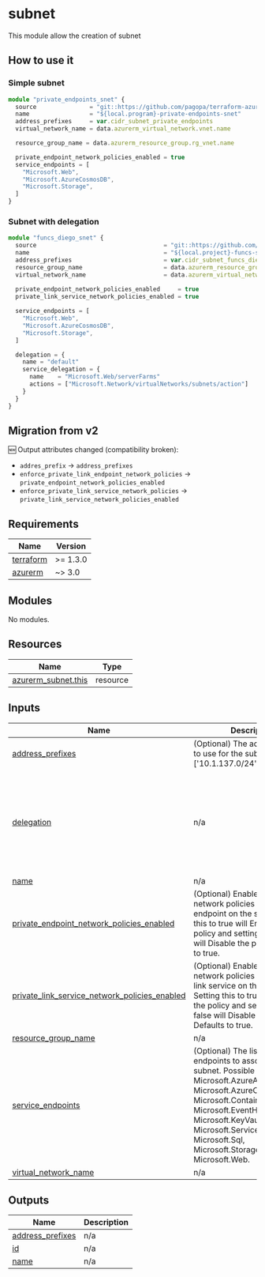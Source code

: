 # subnet

This module allow the creation of subnet

## How to use it

### Simple subnet

```ts
module "private_endpoints_snet" {
  source               = "git::https://github.com/pagopa/terraform-azurerm-v3.git//subnet?ref=v8.8.0"
  name                 = "${local.program}-private-endpoints-snet"
  address_prefixes     = var.cidr_subnet_private_endpoints
  virtual_network_name = data.azurerm_virtual_network.vnet.name

  resource_group_name = data.azurerm_resource_group.rg_vnet.name

  private_endpoint_network_policies_enabled = true
  service_endpoints = [
    "Microsoft.Web",
    "Microsoft.AzureCosmosDB",
    "Microsoft.Storage",
  ]
}
```

### Subnet with delegation

```ts
module "funcs_diego_snet" {
  source                                    = "git::https://github.com/pagopa/terraform-azurerm-v3.git//subnet?ref=v8.8.0"
  name                                      = "${local.project}-funcs-snet"
  address_prefixes                          = var.cidr_subnet_funcs_diego_domain
  resource_group_name                       = data.azurerm_resource_group.rg_vnet_core.name
  virtual_network_name                      = data.azurerm_virtual_network.vnet_core.name
  
  private_endpoint_network_policies_enabled     = true
  private_link_service_network_policies_enabled = true

  service_endpoints = [
    "Microsoft.Web",
    "Microsoft.AzureCosmosDB",
    "Microsoft.Storage",
  ]

  delegation = {
    name = "default"
    service_delegation = {
      name    = "Microsoft.Web/serverFarms"
      actions = ["Microsoft.Network/virtualNetworks/subnets/action"]
    }
  }
}
```

## Migration from v2

🆕 Output attributes changed (compatibility broken):

* `addres_prefix` -> `address_prefixes`
* `enforce_private_link_endpoint_network_policies` -> `private_endpoint_network_policies_enabled`
* `enforce_private_link_service_network_policies` -> `private_link_service_network_policies_enabled`

<!-- markdownlint-disable -->
<!-- BEGINNING OF PRE-COMMIT-TERRAFORM DOCS HOOK -->
## Requirements

| Name | Version |
|------|---------|
| <a name="requirement_terraform"></a> [terraform](#requirement\_terraform) | >= 1.3.0 |
| <a name="requirement_azurerm"></a> [azurerm](#requirement\_azurerm) | ~> 3.0 |

## Modules

No modules.

## Resources

| Name | Type |
|------|------|
| [azurerm_subnet.this](https://registry.terraform.io/providers/hashicorp/azurerm/latest/docs/resources/subnet) | resource |

## Inputs

| Name | Description | Type | Default | Required |
|------|-------------|------|---------|:--------:|
| <a name="input_address_prefixes"></a> [address\_prefixes](#input\_address\_prefixes) | (Optional) The address prefixes to use for the subnet. (e.g. ['10.1.137.0/24']) | `list(string)` | `[]` | no |
| <a name="input_delegation"></a> [delegation](#input\_delegation) | n/a | <pre>object({<br>    name = string #(Required) A name for this delegation.<br>    service_delegation = object({<br>      name    = string       #(Required) The name of service to delegate to. Possible values are https://registry.terraform.io/providers/hashicorp/azurerm/latest/docs/resources/subnet#service_delegation<br>      actions = list(string) #(Optional) A list of Actions which should be delegated. Here the list: https://registry.terraform.io/providers/hashicorp/azurerm/latest/docs/resources/subnet#actions<br>    })<br>  })</pre> | `null` | no |
| <a name="input_name"></a> [name](#input\_name) | n/a | `string` | n/a | yes |
| <a name="input_private_endpoint_network_policies_enabled"></a> [private\_endpoint\_network\_policies\_enabled](#input\_private\_endpoint\_network\_policies\_enabled) | (Optional) Enable or Disable network policies for the private endpoint on the subnet. Setting this to true will Enable the policy and setting this to false will Disable the policy. Defaults to true. | `bool` | `false` | no |
| <a name="input_private_link_service_network_policies_enabled"></a> [private\_link\_service\_network\_policies\_enabled](#input\_private\_link\_service\_network\_policies\_enabled) | (Optional) Enable or Disable network policies for the private link service on the subnet. Setting this to true will Enable the policy and setting this to false will Disable the policy. Defaults to true. | `bool` | `true` | no |
| <a name="input_resource_group_name"></a> [resource\_group\_name](#input\_resource\_group\_name) | n/a | `string` | n/a | yes |
| <a name="input_service_endpoints"></a> [service\_endpoints](#input\_service\_endpoints) | (Optional) The list of Service endpoints to associate with the subnet. Possible values include: Microsoft.AzureActiveDirectory, Microsoft.AzureCosmosDB, Microsoft.ContainerRegistry, Microsoft.EventHub, Microsoft.KeyVault, Microsoft.ServiceBus, Microsoft.Sql, Microsoft.Storage and Microsoft.Web. | `list(string)` | `[]` | no |
| <a name="input_virtual_network_name"></a> [virtual\_network\_name](#input\_virtual\_network\_name) | n/a | `string` | n/a | yes |

## Outputs

| Name | Description |
|------|-------------|
| <a name="output_address_prefixes"></a> [address\_prefixes](#output\_address\_prefixes) | n/a |
| <a name="output_id"></a> [id](#output\_id) | n/a |
| <a name="output_name"></a> [name](#output\_name) | n/a |
<!-- END OF PRE-COMMIT-TERRAFORM DOCS HOOK -->

